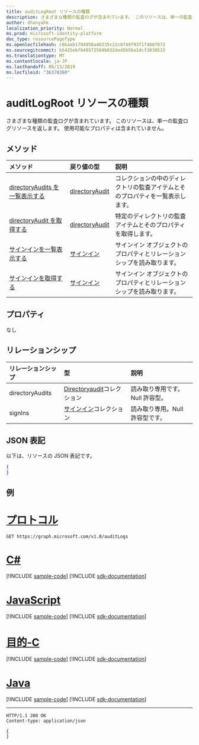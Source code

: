 ```yaml
---
title: auditLogRoot リソースの種類
description: さまざまな種類の監査ログが含まれています。 このリソースは、単一の監査ログリソースを返します。 使用可能なプロパティは含まれていません。
author: dhanyahk
localization_priority: Normal
ms.prod: microsoft-identity-platform
doc_type: resourcePageType
ms.openlocfilehash: c0baab1704958a46235c22c8f49f93f1f488f072
ms.sourcegitcommit: b5425ebf648572569b032ded5b56e1dcf3830515
ms.translationtype: MT
ms.contentlocale: ja-JP
ms.lasthandoff: 08/13/2019
ms.locfileid: "36370360"
---
```

# <a name="auditlogroot-resource-type"></a>auditLogRoot リソースの種類

さまざまな種類の監査ログが含まれています。 このリソースは、単一の監査ログリソースを返します。 使用可能なプロパティは含まれていません。

## <a name="methods"></a>メソッド

| メソッド           | 戻り値の型    |説明|
|:---------------|:--------|:----------|
|[directoryAudits を一覧表示する](../api/directoryaudit-list.md) | [directoryAudit](directoryaudit.md) |コレクションの中のディレクトリの監査アイテムとそのプロパティを一覧表示します。|
|[directoryAudit を取得する](../api/directoryaudit-get.md) | [directoryAudit](directoryaudit.md) |特定のディレクトリの監査アイテムとそのプロパティを取得します。|
|[サインインを一覧表示する](../api/signin-list.md) | [サインイン](signin.md) |サインイン オブジェクトのプロパティとリレーションシップを読み取ります。|
|[サインインを取得する](../api/signin-get.md) | [サインイン](signin.md) |サインイン オブジェクトのプロパティとリレーションシップを読み取ります。|

## <a name="properties"></a>プロパティ

なし

## <a name="relationships"></a>リレーションシップ

| リレーションシップ | 型   |説明|
|:---------------|:--------|:----------|
|directoryAudits|[Directoryaudit](directoryaudit.md)コレクション| 読み取り専用です。 Null 許容型。|
|signIns|[サインイン](signin.md)コレクション| 読み取り専用。Null 許容型です。|

## <a name="json-representation"></a>JSON 表記

以下は、リソースの JSON 表記です。

<!--{
  "blockType": "resource",
  "optionalProperties": [],
  "baseType": "microsoft.graph.entity",
  "@odata.type": "microsoft.graph.auditLogRoot"
}-->

```json
{
}
```

## <a name="example"></a>例


# <a name="httptabhttp"></a>[プロトコル](#tab/http)
<!-- {
  "blockType": "request",
  "name": "get_auditLogs"
}-->
```http
GET https://graph.microsoft.com/v1.0/auditLogs
```
# <a name="ctabcsharp"></a>[C#](#tab/csharp)
[!INCLUDE [sample-code](../includes/snippets/csharp/get-auditlogs-csharp-snippets.md)]
[!INCLUDE [sdk-documentation](../includes/snippets/snippets-sdk-documentation-link.md)]

# <a name="javascripttabjavascript"></a>[JavaScript](#tab/javascript)
[!INCLUDE [sample-code](../includes/snippets/javascript/get-auditlogs-javascript-snippets.md)]
[!INCLUDE [sdk-documentation](../includes/snippets/snippets-sdk-documentation-link.md)]

# <a name="objective-ctabobjc"></a>[目的-C](#tab/objc)
[!INCLUDE [sample-code](../includes/snippets/objc/get-auditlogs-objc-snippets.md)]
[!INCLUDE [sdk-documentation](../includes/snippets/snippets-sdk-documentation-link.md)]

# <a name="javatabjava"></a>[Java](#tab/java)
[!INCLUDE [sample-code](../includes/snippets/java/get-auditlogs-java-snippets.md)]
[!INCLUDE [sdk-documentation](../includes/snippets/snippets-sdk-documentation-link.md)]

---


<!-- {
  "blockType": "response",
  "truncated": true,
  "@odata.type": "microsoft.graph.auditLogRoot"
} -->
```http
HTTP/1.1 200 OK
Content-type: application/json

{
}
```

<!-- uuid: 8fcb5dbc-d5aa-4681-8e31-b001d5168d79
2015-10-25 14:57:30 UTC -->
<!-- {
  "type": "#page.annotation",
  "description": "auditLogRoot resource",
  "keywords": "",
  "section": "documentation",
  "tocPath": "",
  "suppressions": [
  ]
}-->
